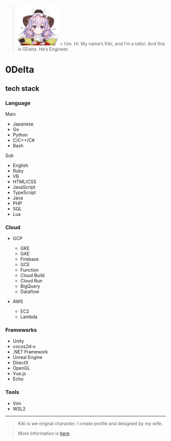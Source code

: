 > ![kiki.png](https://github.com/0Delta/0Delta/raw/master/kiki.png "kiki.png") < Um. Hi. My name’s Kiki, and I’m a tailor. And this is 0Delta. He’s Engineer. 

# 0Delta

## tech stack

### Language
Main
+ Japanese
+ Go
+ Python
+ C/C++/C#
+ Bash

Sub
+ English
+ Ruby
+ VB
+ HTML/CSS
+ JavaScript
+ TypeScript
+ Java
+ PHP
+ SQL
+ Lua

### Cloud

+ GCP
	+ GKE
	+ GAE
	+ Firebase
	+ GCE
	+ Function
	+ Cloud Build
	+ Cloud Run
	+ BigQuery
	+ Dataflow

+ AWS
	+ EC2
	+ Lambda

### Frameworks

+ Unity
+ cocos2d-x
+ .NET Framework
+ Unreal Engine
+ DirectX
+ OpenGL
+ Vue.js
+ Echo

### Tools

+ Vim
+ WSL2

----
> Kiki is we orignal character.
> I create profile and designed by my wife.

> More Information is [here](https://twoq.jp/list/chara.php?id=crc_0058)
